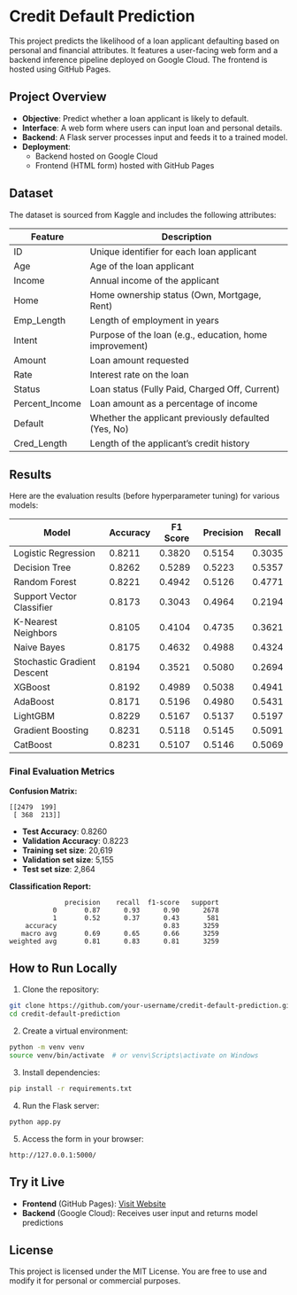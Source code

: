 # Credit Default Prediction

This project predicts the likelihood of a loan applicant defaulting based on personal and financial attributes. It features a user-facing web form and a backend inference pipeline deployed on Google Cloud. The frontend is hosted using GitHub Pages.

## Project Overview

- **Objective**: Predict whether a loan applicant is likely to default.
- **Interface**: A web form where users can input loan and personal details.
- **Backend**: A Flask server processes input and feeds it to a trained model.
- **Deployment**:
  - Backend hosted on Google Cloud
  - Frontend (HTML form) hosted with GitHub Pages

## Dataset

The dataset is sourced from Kaggle and includes the following attributes:

| Feature         | Description                                                  |
|-----------------|--------------------------------------------------------------|
| ID              | Unique identifier for each loan applicant                    |
| Age             | Age of the loan applicant                                    |
| Income          | Annual income of the applicant                               |
| Home            | Home ownership status (Own, Mortgage, Rent)                  |
| Emp_Length      | Length of employment in years                                |
| Intent          | Purpose of the loan (e.g., education, home improvement)      |
| Amount          | Loan amount requested                                        |
| Rate            | Interest rate on the loan                                    |
| Status          | Loan status (Fully Paid, Charged Off, Current)               |
| Percent_Income  | Loan amount as a percentage of income                        |
| Default         | Whether the applicant previously defaulted (Yes, No)         |
| Cred_Length     | Length of the applicant’s credit history                     |

## Results

Here are the evaluation results (before hyperparameter tuning) for various models:

| Model                     | Accuracy | F1 Score | Precision | Recall |
|---------------------------|----------|----------|-----------|--------|
| Logistic Regression       | 0.8211   | 0.3820   | 0.5154    | 0.3035 |
| Decision Tree             | 0.8262   | 0.5289   | 0.5223    | 0.5357 |
| Random Forest             | 0.8221   | 0.4942   | 0.5126    | 0.4771 |
| Support Vector Classifier | 0.8173   | 0.3043   | 0.4964    | 0.2194 |
| K-Nearest Neighbors       | 0.8105   | 0.4104   | 0.4735    | 0.3621 |
| Naive Bayes               | 0.8175   | 0.4632   | 0.4988    | 0.4324 |
| Stochastic Gradient Descent | 0.8194 | 0.3521   | 0.5080    | 0.2694 |
| XGBoost                   | 0.8192   | 0.4989   | 0.5038    | 0.4941 |
| AdaBoost                  | 0.8171   | 0.5196   | 0.4980    | 0.5431 |
| LightGBM                  | 0.8229   | 0.5167   | 0.5137    | 0.5197 |
| Gradient Boosting         | 0.8231   | 0.5118   | 0.5145    | 0.5091 |
| CatBoost                  | 0.8231   | 0.5107   | 0.5146    | 0.5069 |

### Final Evaluation Metrics

**Confusion Matrix:**

```
[[2479  199]
 [ 368  213]]
```

- **Test Accuracy**: 0.8260  
- **Validation Accuracy**: 0.8223  
- **Training set size**: 20,619  
- **Validation set size**: 5,155  
- **Test set size**: 2,864  

**Classification Report:**

```
              precision    recall  f1-score   support
           0       0.87      0.93      0.90      2678
           1       0.52      0.37      0.43       581
    accuracy                           0.83      3259
   macro avg       0.69      0.65      0.66      3259
weighted avg       0.81      0.83      0.81      3259
```

## How to Run Locally

1. Clone the repository:

```bash
git clone https://github.com/your-username/credit-default-prediction.git
cd credit-default-prediction
```

2. Create a virtual environment:

```bash
python -m venv venv
source venv/bin/activate  # or venv\Scripts\activate on Windows
```

3. Install dependencies:

```bash
pip install -r requirements.txt
```

4. Run the Flask server:

```bash
python app.py
```

5. Access the form in your browser:

```
http://127.0.0.1:5000/
```

## Try it Live

- **Frontend** (GitHub Pages): [Visit Website](https://your-github-username.github.io/credit-default-prediction/)
- **Backend** (Google Cloud): Receives user input and returns model predictions

## License

This project is licensed under the MIT License. You are free to use and modify it for personal or commercial purposes.

